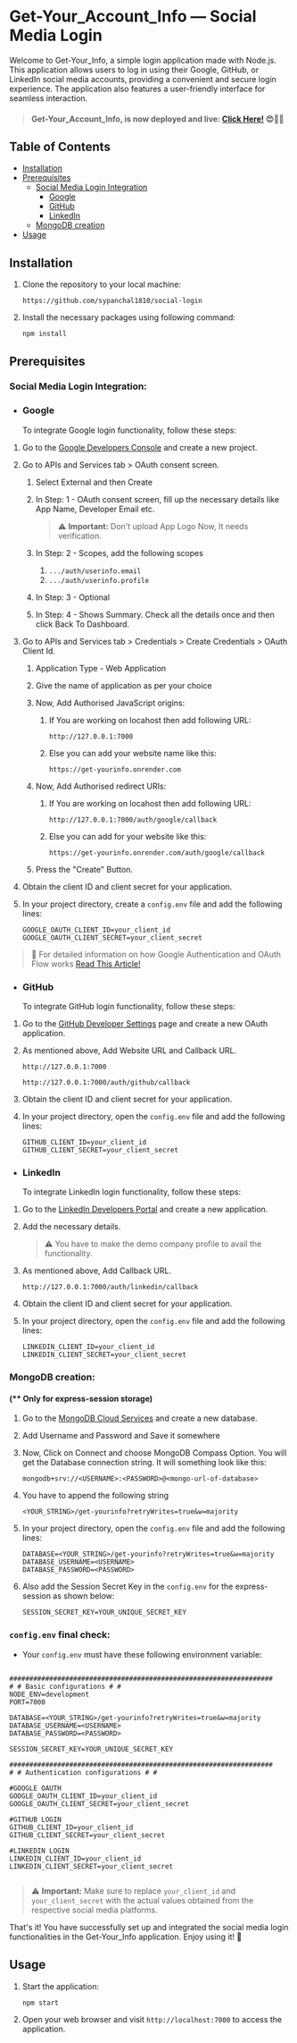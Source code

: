 # Get-Your_Account_Info &mdash; Social Media Login

Welcome to Get-Your_Info, a simple login application made with Node.js. This application allows
users to log in using their Google, GitHub, or LinkedIn social media accounts, providing a
convenient and secure login experience. The application also features a user-friendly interface for
seamless interaction.

> #### Get-Your_Account_Info, is now deployed and live: [Click Here!](https://get-yourinfo.onrender.com/) 😍🥳🎉

## Table of Contents

- [Installation](#installation)
- [Prerequisites](#prerequisites)
  - [Social Media Login Integration](#social-media-login-integration)
    - [Google](#google)
    - [GitHub](#github)
    - [LinkedIn](#linkedin)
  - [MongoDB creation](#mongodb-creation)
- [Usage](#usage)

## Installation

1. Clone the repository to your local machine:

   ```
   https://github.com/sypanchal1810/social-login
   ```

2. Install the necessary packages using following command:
   ```
   npm install
   ```

## Prerequisites

### Social Media Login Integration:

- ### Google

  To integrate Google login functionality, follow these steps:

1. Go to the [Google Developers Console](https://console.developers.google.com/) and create a new
   project.

2. Go to APIs and Services tab > OAuth consent screen.

   1. Select External and then Create
   2. In Step: 1 - OAuth consent screen, fill up the necessary details like App Name, Developer
      Email etc.

      > ⚠️ **Important:** Don't upload App Logo Now, It needs verification.

   3. In Step: 2 - Scopes, add the following scopes

      1. `.../auth/userinfo.email`
      2. `.../auth/userinfo.profile`

   4. In Step: 3 - Optional
   5. In Step: 4 - Shows Summary. Check all the details once and then click Back To Dashboard.

3. Go to APIs and Services tab > Credentials > Create Credentials > OAuth Client Id.

   1. Application Type - Web Application
   2. Give the name of application as per your choice
   3. Now, Add Authorised JavaScript origins:

      1. If You are working on locahost then add following URL:

         ```
         http://127.0.0.1:7000
         ```

      2. Else you can add your website name like this:
         ```
         https://get-yourinfo.onrender.com
         ```

   4. Now, Add Authorised redirect URIs:

      1. If You are working on locahost then add following URL:

         ```
         http://127.0.0.1:7000/auth/google/callback
         ```

      2. Else you can add for your website like this:
         ```
         https://get-yourinfo.onrender.com/auth/google/callback
         ```

   5. Press the "Create" Button.

4. Obtain the client ID and client secret for your application.

5. In your project directory, create a `config.env` file and add the following lines:
   ```
   GOOGLE_OAUTH_CLIENT_ID=your_client_id
   GOOGLE_OAUTH_CLIENT_SECRET=your_client_secret
   ```

> 🔗 For detailed information on how Google Authentication and OAuth Flow works
> [Read This Article!](https://developer.okta.com/docs/concepts/oauth-openid/#choosing-an-oauth-2-0-flow)

- ### GitHub

  To integrate GitHub login functionality, follow these steps:

1. Go to the [GitHub Developer Settings](https://github.com/settings/developers) page and create a
   new OAuth application.

2. As mentioned above, Add Website URL and Callback URL.

   ```
   http://127.0.0.1:7000
   ```

   ```
   http://127.0.0.1:7000/auth/github/callback
   ```

3. Obtain the client ID and client secret for your application.

4. In your project directory, open the `config.env` file and add the following lines:
   ```
   GITHUB_CLIENT_ID=your_client_id
   GITHUB_CLIENT_SECRET=your_client_secret
   ```

- ### LinkedIn

  To integrate LinkedIn login functionality, follow these steps:

1. Go to the [LinkedIn Developers Portal](https://www.linkedin.com/developers/apps) and create a new
   application.

2. Add the necessary details.

   > ⚠️ You have to make the demo company profile to avail the functionality.

3. As mentioned above, Add Callback URL.

   ```
   http://127.0.0.1:7000/auth/linkedin/callback
   ```

4. Obtain the client ID and client secret for your application.

5. In your project directory, open the `config.env` file and add the following lines:
   ```
   LINKEDIN_CLIENT_ID=your_client_id
   LINKEDIN_CLIENT_SECRET=your_client_secret
   ```

### MongoDB creation:

#### (\*\* Only for express-session storage)

1. Go to the [MongoDB Cloud Services](https://www.mongodb.com/cloud) and create a new database.

2. Add Username and Password and Save it somewhere

3. Now, Click on Connect and choose MongoDB Compass Option. You will get the Database connection
   string. It will something look like this:
   ```
   mongodb+srv://<USERNAME>:<PASSWORD>@<mongo-url-of-database>
   ```
4. You have to append the following string

   ```
   <YOUR_STRING>/get-yourinfo?retryWrites=true&w=majority
   ```

5. In your project directory, open the `config.env` file and add the following lines:

   ```
   DATABASE=<YOUR_STRING>/get-yourinfo?retryWrites=true&w=majority
   DATABASE_USERNAME=<USERNAME>
   DATABASE_PASSWORD=<PASSWORD>
   ```

6. Also add the Session Secret Key in the `config.env` for the express-session as shown below:
   ```
   SESSION_SECRET_KEY=YOUR_UNIQUE_SECRET_KEY
   ```

### `config.env` final check:

- Your `config.env` must have these following environment variable:

```

##################################################################
# # Basic configurations # #
NODE_ENV=development
PORT=7000

DATABASE=<YOUR_STRING>/get-yourinfo?retryWrites=true&w=majority
DATABASE_USERNAME=<USERNAME>
DATABASE_PASSWORD=<PASSWORD>

SESSION_SECRET_KEY=YOUR_UNIQUE_SECRET_KEY

##################################################################
# # Authentication configurations # #

#GOOGLE OAUTH
GOOGLE_OAUTH_CLIENT_ID=your_client_id
GOOGLE_OAUTH_CLIENT_SECRET=your_client_secret

#GITHUB LOGIN
GITHUB_CLIENT_ID=your_client_id
GITHUB_CLIENT_SECRET=your_client_secret

#LINKEDIN LOGIN
LINKEDIN_CLIENT_ID=your_client_id
LINKEDIN_CLIENT_SECRET=your_client_secret


```

> ⚠️ **Important:** Make sure to replace `your_client_id` and `your_client_secret` with the actual
> values obtained from the respective social media platforms.

That's it! You have successfully set up and integrated the social media login functionalities in the
Get-Your_Info application. Enjoy using it! 🎉

## Usage

1. Start the application:

   ```
   npm start
   ```

2. Open your web browser and visit `http://localhost:7000` to access the application.
